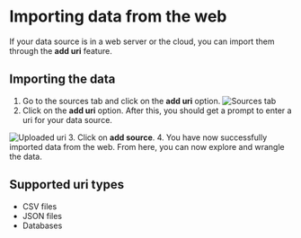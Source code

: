 # Importing data from the web
If your data source is in a web server or the cloud, you can import them through the **add uri** feature.

## Importing the data
1. Go to the sources tab and click on the **add uri** option.
![Sources tab](https://i.imgur.com/RjtWIoA.png)
2. Click on the **add uri** option. After this, you should get a prompt to enter a uri for your data source.

![Uploaded uri](https://i.imgur.com/9WITqCz.png)
3. Click on **add source**.
4. You have now successfully imported data from the web. From here, you can now explore and wrangle the data.

## Supported uri types
- CSV files
- JSON files
- Databases

